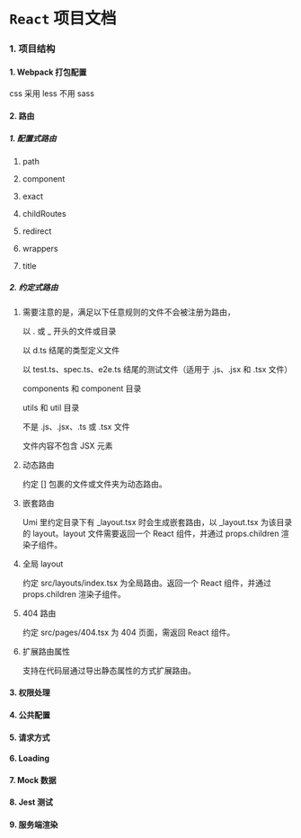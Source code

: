 # `React` 项目文档

### 1. 项目结构

#### 1. Webpack 打包配置

css 采用 less 不用 sass

#### 2. 路由

##### 1. 配置式路由

1. path

2. component

3. exact

4. childRoutes

5. redirect

6. wrappers

7. title

##### 2. 约定式路由

1. 需要注意的是，满足以下任意规则的文件不会被注册为路由，

   以 . 或 \_ 开头的文件或目录

   以 d.ts 结尾的类型定义文件

   以 test.ts、spec.ts、e2e.ts 结尾的测试文件（适用于 .js、.jsx 和 .tsx 文件）

   components 和 component 目录

   utils 和 util 目录

   不是 .js、.jsx、.ts 或 .tsx 文件

   文件内容不包含 JSX 元素

2. 动态路由

   约定 [] 包裹的文件或文件夹为动态路由。

3. 嵌套路由

   Umi 里约定目录下有 \_layout.tsx 时会生成嵌套路由，以 \_layout.tsx 为该目录的 layout。layout 文件需要返回一个 React 组件，并通过 props.children 渲染子组件。

4. 全局 layout

   约定 src/layouts/index.tsx 为全局路由。返回一个 React 组件，并通过 props.children 渲染子组件。

5. 404 路由

   约定 src/pages/404.tsx 为 404 页面，需返回 React 组件。

6. 扩展路由属性

   支持在代码层通过导出静态属性的方式扩展路由。

#### 3. 权限处理

#### 4. 公共配置

#### 5. 请求方式

#### 6. Loading

#### 7. Mock 数据

#### 8. Jest 测试

#### 9. 服务端渲染
